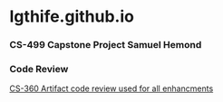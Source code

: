 # Igthife.github.io

### CS-499 Capstone Project Samuel Hemond

### Code Review

[CS-360 Artifact code review used for all enhancments](https://youtu.be/2A69vkAXrOA "code review used for all enhancments")<br/>


